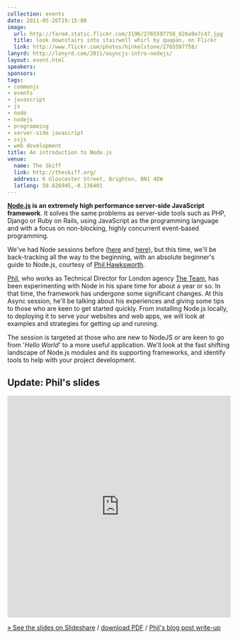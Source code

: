 ```yaml
---
collection: events
date: 2011-05-26T19:15:00
image: 
  url: http://farm4.static.flickr.com/3196/2765597758_826a9e7c47.jpg
  title: look downstairs into stairwell whirl by quapan, on Flickr
  link: http://www.flickr.com/photos/hinkelstone/2765597758/
lanyrd: http://lanyrd.com/2011/asyncjs-intro-nodejs/
layout: event.html
speakers: 
sponsors: 
tags: 
- commonjs
- events
- javascript
- js
- node
- nodejs
- programming
- server-side javascript
- ssjs
- web development
title: An introduction to Node.js
venue: 
  name: The Skiff
  link: http://theskiff.org/
  address: 6 Gloucester Street, Brighton, BN1 4EW
  latlong: 50.826945,-0.136401
---
```


<p><strong><a href="http://nodejs.org">Node.js</a> is an extremely high performance server-side JavaScript framework</strong>. It solves the same problems as server-side tools such as PHP, Django or Ruby on Rails, using JavaScript as the programming language and with a focus on non-blocking, highly concurrent event-based programming.</p>

<p>We've had Node sessions before (<a href="https://asyncjs.com/nodejs/">here</a> and <a href="https://asyncjs.com/express/">here</a>), but this time, we'll be back-tracking all the way to the beginning, with <span class="summary">an absolute beginner's guide to Node.js</span>, courtesy of <span class="vcard"><a class="fn url" href="http://hawksworx.com">Phil Hawksworth</a></span>.</p>

<p><a href="http://twitter.com/philhawksworth">Phil</a>, who works as Technical Director for London agency <a href="http://theteam.co.uk">The Team</a>, has been experimenting with Node in his spare time for about a year or so. In that time, the framework has undergone some significant changes. At this Async session, he'll be talking about his experiences and giving some tips to those who are keen to get started quickly. From installing Node.js locally, to deploying it to serve your websites and web apps, we will look at examples and strategies for getting up and running.</p>

<p>The session is targeted at those who are new to NodeJS or are keen to go from '<em>Hello World</em>' to a more useful application. We'll look at the fast shifting landscape of Node.js modules and its supporting frameworks, and identify tools to help with your project development.</p>

<h2>Update: Phil's slides</h2>
<iframe src="http://www.slideshare.net/slideshow/embed_code/8123370" style="width:100%; height:500px;" frameborder="0" marginwidth="0" marginheight="0" scrolling="no"></iframe>
<p><a href="http://www.slideshare.net/philhawksworth/getting-started-with-developing-nodejs">» See the slides on Slideshare</a> / <a href="http://static.hawksworx.com.s3.amazonaws.com/asyncjs-nodejs.pdf">download PDF</a> / <a href="http://hawksworx.com/getting-started-with-node-at-asyncjs">Phil's blog post write-up</a></p>
